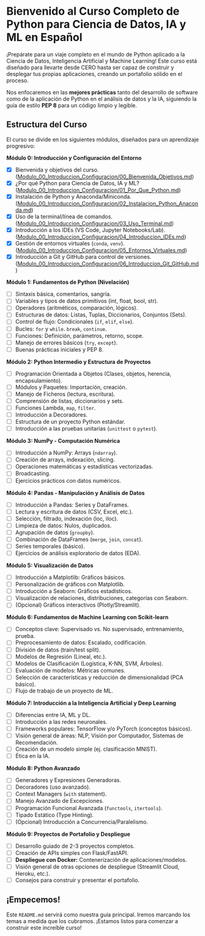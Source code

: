 # Bienvenido al Curso Completo de Python para Ciencia de Datos, IA y ML en Español

¡Prepárate para un viaje completo en el mundo de Python aplicado a la Ciencia de Datos, Inteligencia Artificial y Machine Learning! Este curso está diseñado para llevarte desde CERO hasta ser capaz de construir y desplegar tus propias aplicaciones, creando un portafolio sólido en el proceso.

Nos enfocaremos en las **mejores prácticas** tanto del desarrollo de software como de la aplicación de Python en el análisis de datos y la IA, siguiendo la guía de estilo **PEP 8** para un código limpio y legible.

## Estructura del Curso

El curso se divide en los siguientes módulos, diseñados para un aprendizaje progresivo:

**Módulo 0: Introducción y Configuración del Entorno**
*   [x] Bienvenida y objetivos del curso. ([Modulo_00_Introduccion_Configuracion/00_Bienvenida_Objetivos.md](Modulo_00_Introduccion_Configuracion/00_Bienvenida_Objetivos.md))
*   [x] ¿Por qué Python para Ciencia de Datos, IA y ML? ([Modulo_00_Introduccion_Configuracion/01_Por_Que_Python.md](Modulo_00_Introduccion_Configuracion/01_Por_Que_Python.md))
*   [x] Instalación de Python y Anaconda/Miniconda. ([Modulo_00_Introduccion_Configuracion/02_Instalacion_Python_Anaconda.md](Modulo_00_Introduccion_Configuracion/02_Instalacion_Python_Anaconda.md))
*   [x] Uso de la terminal/línea de comandos. ([Modulo_00_Introduccion_Configuracion/03_Uso_Terminal.md](Modulo_00_Introduccion_Configuracion/03_Uso_Terminal.md))
*   [x] Introducción a los IDEs (VS Code, Jupyter Notebooks/Lab). ([Modulo_00_Introduccion_Configuracion/04_Introduccion_IDEs.md](Modulo_00_Introduccion_Configuracion/04_Introduccion_IDEs.md))
*   [x] Gestión de entornos virtuales (`conda`, `venv`). ([Modulo_00_Introduccion_Configuracion/05_Entornos_Virtuales.md](Modulo_00_Introduccion_Configuracion/05_Entornos_Virtuales.md))
*   [x] Introducción a Git y GitHub para control de versiones. ([Modulo_00_Introduccion_Configuracion/06_Introduccion_Git_GitHub.md](Modulo_00_Introduccion_Configuracion/06_Introduccion_Git_GitHub.md))

**Módulo 1: Fundamentos de Python (Nivelación)**
*   [ ] Sintaxis básica, comentarios, sangría.
*   [ ] Variables y tipos de datos primitivos (int, float, bool, str).
*   [ ] Operadores (aritméticos, comparación, lógicos).
*   [ ] Estructuras de datos: Listas, Tuplas, Diccionarios, Conjuntos (Sets).
*   [ ] Control de flujo: Condicionales (`if`, `elif`, `else`).
*   [ ] Bucles: `for` y `while`. `break`, `continue`.
*   [ ] Funciones: Definición, parámetros, retorno, scope.
*   [ ] Manejo de errores básicos (`try`, `except`).
*   [ ] Buenas prácticas iniciales y PEP 8.

**Módulo 2: Python Intermedio y Estructura de Proyectos**
*   [ ] Programación Orientada a Objetos (Clases, objetos, herencia, encapsulamiento).
*   [ ] Módulos y Paquetes: Importación, creación.
*   [ ] Manejo de Ficheros (lectura, escritura).
*   [ ] Comprensión de listas, diccionarios y sets.
*   [ ] Funciones Lambda, `map`, `filter`.
*   [ ] Introducción a Decoradores.
*   [ ] Estructura de un proyecto Python estándar.
*   [ ] Introducción a las pruebas unitarias (`unittest` o `pytest`).

**Módulo 3: NumPy - Computación Numérica**
*   [ ] Introducción a NumPy: Arrays (`ndarray`).
*   [ ] Creación de arrays, indexación, slicing.
*   [ ] Operaciones matemáticas y estadísticas vectorizadas.
*   [ ] Broadcasting.
*   [ ] Ejercicios prácticos con datos numéricos.

**Módulo 4: Pandas - Manipulación y Análisis de Datos**
*   [ ] Introducción a Pandas: Series y DataFrames.
*   [ ] Lectura y escritura de datos (CSV, Excel, etc.).
*   [ ] Selección, filtrado, indexación (loc, iloc).
*   [ ] Limpieza de datos: Nulos, duplicados.
*   [ ] Agrupación de datos (`groupby`).
*   [ ] Combinación de DataFrames (`merge`, `join`, `concat`).
*   [ ] Series temporales (básico).
*   [ ] Ejercicios de análisis exploratorio de datos (EDA).

**Módulo 5: Visualización de Datos**
*   [ ] Introducción a Matplotlib: Gráficos básicos.
*   [ ] Personalización de gráficos con Matplotlib.
*   [ ] Introducción a Seaborn: Gráficos estadísticos.
*   [ ] Visualización de relaciones, distribuciones, categorías con Seaborn.
*   [ ] (Opcional) Gráficos interactivos (Plotly/Streamlit).

**Módulo 6: Fundamentos de Machine Learning con Scikit-learn**
*   [ ] Conceptos clave: Supervisado vs. No supervisado, entrenamiento, prueba.
*   [ ] Preprocesamiento de datos: Escalado, codificación.
*   [ ] División de datos (train/test split).
*   [ ] Modelos de Regresión (Lineal, etc.).
*   [ ] Modelos de Clasificación (Logística, K-NN, SVM, Árboles).
*   [ ] Evaluación de modelos: Métricas comunes.
*   [ ] Selección de características y reducción de dimensionalidad (PCA básico).
*   [ ] Flujo de trabajo de un proyecto de ML.

**Módulo 7: Introducción a la Inteligencia Artificial y Deep Learning**
*   [ ] Diferencias entre IA, ML y DL.
*   [ ] Introducción a las redes neuronales.
*   [ ] Frameworks populares: TensorFlow y/o PyTorch (conceptos básicos).
*   [ ] Visión general de áreas: NLP, Visión por Computador, Sistemas de Recomendación.
*   [ ] Creación de un modelo simple (ej. clasificación MNIST).
*   [ ] Ética en la IA.

**Módulo 8: Python Avanzado**
*   [ ] Generadores y Expresiones Generadoras.
*   [ ] Decoradores (uso avanzado).
*   [ ] Context Managers (`with` statement).
*   [ ] Manejo Avanzado de Excepciones.
*   [ ] Programación Funcional Avanzada (`functools`, `itertools`).
*   [ ] Tipado Estático (Type Hinting).
*   [ ] (Opcional) Introducción a Concurrencia/Paralelismo.

**Módulo 9: Proyectos de Portafolio y Despliegue**
*   [ ] Desarrollo guiado de 2-3 proyectos completos.
*   [ ] Creación de APIs simples con Flask/FastAPI.
*   [ ] **Despliegue con Docker:** Contenerización de aplicaciones/modelos.
*   [ ] Visión general de otras opciones de despliegue (Streamlit Cloud, Heroku, etc.).
*   [ ] Consejos para construir y presentar el portafolio.

## ¡Empecemos!

Este `README.md` servirá como nuestra guía principal. Iremos marcando los temas a medida que los cubramos. ¡Estamos listos para comenzar a construir este increíble curso!
